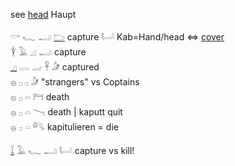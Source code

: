 see [head](head) Haupt  

𓎡 𓆑 𓂝 [𓂬](𓂬) capture 𓂡 Kab=Hand/head ⇔ [cover](cover)  
𓇉 𓄿 𓈎 𓂝 capture  
[𓈎](𓈎) 𓂋 𓐓 𓋹 𓀏  captured  
𓐍 𓊪 𓊪 𓀏 "strangers" vs Coptains  
𓐍 𓊪 𓏏 𓁀  death  
𓐍 𓊪 𓏏 𓏱 death | kaputt quit  
𓐍 𓊪 𓏏 𓀐 kapitulieren = die  

[𓆼](𓆼) 𓄿 𓆑 𓂝 𓂡  capture vs kill!  